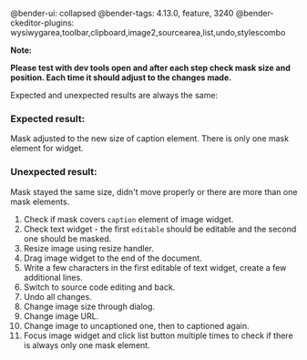 @bender-ui: collapsed
@bender-tags: 4.13.0, feature, 3240
@bender-ckeditor-plugins: wysiwygarea,toolbar,clipboard,image2,sourcearea,list,undo,stylescombo

**Note:**

**Please test with dev tools open and after each step check mask size and position. Each time it should adjust to the changes made.**

Expected and unexpected results are always the same:

### Expected result:
Mask adjusted to the new size of caption element. There is only one mask element for widget.
### Unexpected result:
Mask stayed the same size, didn't move properly or there are more than one mask elements.

1. Check if mask covers `caption` element of image widget.
1. Check text widget - the first `editable` should be editable and the second one should be masked.
1. Resize image using resize handler.
1. Drag image widget to the end of the document.
1. Write a few characters in the first editable of text widget, create a few additional lines.
1. Switch to source code editing and back.
1. Undo all changes.
1. Change image size through dialog.
1. Change image URL.
1. Change image to uncaptioned one, then to captioned again.
1. Focus image widget and click list button multiple times to check if there is always only one mask element.
